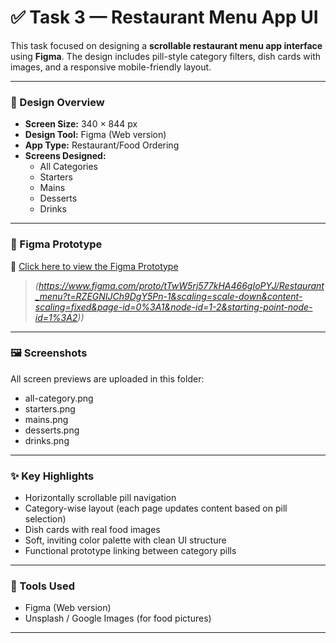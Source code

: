 # ✅ Task 3 — Restaurant Menu App UI

This task focused on designing a **scrollable restaurant menu app interface** using **Figma**. The design includes pill-style category filters, dish cards with images, and a responsive mobile-friendly layout.

---

### 📱 Design Overview

- **Screen Size:** 340 × 844 px  
- **Design Tool:** Figma (Web version)  
- **App Type:** Restaurant/Food Ordering  
- **Screens Designed:**
  - All Categories
  - Starters
  - Mains
  - Desserts
  - Drinks

---

### 🔗 Figma Prototype

🔗 [Click here to view the Figma Prototype](https://www.figma.com/proto/your-task3-link-goes-here)

> *(https://www.figma.com/proto/tTwW5rj577kHA466gIoPYJ/Restaurant_menu?t=RZEGNIJCh9DgY5Pn-1&scaling=scale-down&content-scaling=fixed&page-id=0%3A1&node-id=1-2&starting-point-node-id=1%3A2))*

---

### 🖼 Screenshots

All screen previews are uploaded in this folder:
- all-category.png
- starters.png
- mains.png
- desserts.png  
- drinks.png 

---

### ✨ Key Highlights

- Horizontally scrollable pill navigation  
- Category-wise layout (each page updates content based on pill selection)  
- Dish cards with real food images  
- Soft, inviting color palette with clean UI structure  
- Functional prototype linking between category pills

---

### 🧰 Tools Used

- Figma (Web version)  
- Unsplash / Google Images (for food pictures)

---
